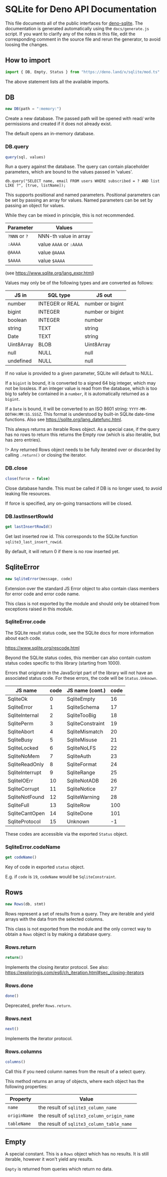 # SQLite for Deno API Documentation

This file documents all of the public interfaces for [deno-sqlite](https://github.com/dyedgreen/deno-sqlite).
The documentation is generated automatically using the `docs/generate.js` script. If you want to
clarify any of the notes in this file, edit the corresponding comment in the source file and
rerun the generator, to avoid loosing the changes.


## How to import
```javascript
import { DB, Empty, Status } from "https://deno.land/x/sqlite/mod.ts"
```
The above statement lists all the available imports.


## DB
```javascript
new DB(path = ":memory:")
```
Create a new database. The passed
path will be opened with read/ write
permissions and created if it does not
already exist.

The default opens an in-memory database.

### DB.query
```javascript
query(sql, values)
```
Run a query against the database. The query
can contain placeholder parameters, which
are bound to the values passed in 'values'.

    db.query("SELECT name, email FROM users WHERE subscribed = ? AND list LIKE ?", [true, listName]);

This supports positional and named parameters.
Positional parameters can be set by passing an
array for values. Named parameters can be set
by passing an object for values.

While they can be mixed in principle, this is
not recommended.

| Parameter     | Values                  |
|---------------|-------------------------|
| `?NNN` or `?` | NNN-th value in array   |
| `:AAAA`       | value `AAAA` or `:AAAA` |
| `@AAAA`       | value `@AAAA`           |
| `$AAAA`       | value `$AAAA`           |

(see https://www.sqlite.org/lang_expr.html)

Values may only be of the following
types and are converted as follows:

| JS in      | SQL type        | JS out           |
|------------|-----------------|------------------|
| number     | INTEGER or REAL | number or bigint |
| bigint     | INTEGER         | number or bigint |
| boolean    | INTEGER         | number           |
| string     | TEXT            | string           |
| Date       | TEXT            | string           |
| Uint8Array | BLOB            | Uint8Array       |
| null       | NULL            | null             |
| undefined  | NULL            | null             |

If no value is provided to a given parameter,
SQLite will default to NULL.

If a `bigint` is bound, it is converted to a
signed 64 big integer, which may not be lossless.
If an integer value is read from the database, which
is too big to safely be contained in a `number`, it
is automatically returned as a `bigint`.

If a `Date` is bound, it will be converted to
an ISO 8601 string: `YYYY-MM-DDTHH:MM:SS.SSSZ`.
This format is understood by built-in SQLite
date-time functions. Also see
https://sqlite.org/lang_datefunc.html.

This always returns an iterable Rows object.
As a special case, if the query has no rows
to return this returns the Empty row (which
is also iterable, but has zero entries).

!> Any returned Rows object needs to be fully
iterated over or discarded by calling
`.return()` or closing the iterator.

### DB.close
```javascript
close(force = false)
```
Close database handle. This must be called if
DB is no longer used, to avoid leaking file
resources.

If force is specified, any on-going transactions
will be closed.

### DB.lastInsertRowId
```javascript
get lastInsertRowId()
```
Get last inserted row id. This corresponds to
the SQLite function `sqlite3_last_insert_rowid`.

By default, it will return 0 if there is no row
inserted yet.


## SqliteError
```javascript
new SqliteError(message, code)
```
Extension over the standard JS Error object
to also contain class members for error code
and error code name.

This class is not exported by the module and
should only be obtained from exceptions raised
in this module.

### SqliteError.code

The SQLite result status code,
see the SQLite docs for more
information about each code.

https://www.sqlite.org/rescode.html

Beyond the SQLite status codes, this member
can also contain custom status codes specific
to this library (starting from 1000).

Errors that originate in the JavaScript part of
the library will not have an associated status
code. For these errors, the code will be
`Status.Unknown`.

| JS name          | code | JS name (cont.)  | code |
|------------------|------|------------------|------|
| SqliteOk         | 0    | SqliteEmpty      | 16   |
| SqliteError      | 1    | SqliteSchema     | 17   |
| SqliteInternal   | 2    | SqliteTooBig     | 18   |
| SqlitePerm       | 3    | SqliteConstraint | 19   |
| SqliteAbort      | 4    | SqliteMismatch   | 20   |
| SqliteBusy       | 5    | SqliteMisuse     | 21   |
| SqliteLocked     | 6    | SqliteNoLFS      | 22   |
| SqliteNoMem      | 7    | SqliteAuth       | 23   |
| SqliteReadOnly   | 8    | SqliteFormat     | 24   |
| SqliteInterrupt  | 9    | SqliteRange      | 25   |
| SqliteIOErr      | 10   | SqliteNotADB     | 26   |
| SqliteCorrupt    | 11   | SqliteNotice     | 27   |
| SqliteNotFound   | 12   | SqliteWarning    | 28   |
| SqliteFull       | 13   | SqliteRow        | 100  |
| SqliteCantOpen   | 14   | SqliteDone       | 101  |
| SqliteProtocol   | 15   | Unknown          | -1   |

These codes are accessible via
the exported `Status` object.

### SqliteError.codeName
```javascript
get codeName()
```
Key of code in exported `status`
object.

E.g. if `code` is `19`,
`codeName` would be `SqliteConstraint`.


## Rows
```javascript
new Rows(db, stmt)
```
Rows represent a set of results from a query.
They are iterable and yield arrays with
the data from the selected columns.

This class is not exported from the module
and the only correct way to obtain a `Rows`
object is by making a database query.

### Rows.return
```javascript
return()
```
Implements the closing iterator
protocol. See also:
https://exploringjs.com/es6/ch_iteration.html#sec_closing-iterators

### Rows.done
```javascript
done()
```
Deprecated, prefer `Rows.return`.

### Rows.next
```javascript
next()
```
Implements the iterator protocol.

### Rows.columns
```javascript
columns()
```
Call this if you need column names from the result of a select query.

This method returns an array of objects, where each object has the following properties:

| Property     | Value                                      |
|--------------|--------------------------------------------|
| `name`       | the result of `sqlite3_column_name`        |
| `originName` | the result of `sqlite3_column_origin_name` |
| `tableName`  | the result of `sqlite3_column_table_name`  |


## Empty

A special constant. This is a `Rows` object
which has no results. It is still iterable,
however it won't yield any results.

`Empty` is returned from queries which return
no data.
